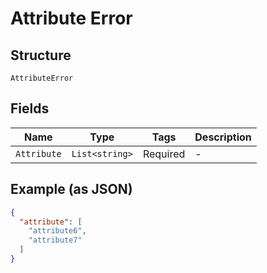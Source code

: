 
# Attribute Error

## Structure

`AttributeError`

## Fields

| Name | Type | Tags | Description |
|  --- | --- | --- | --- |
| `Attribute` | `List<string>` | Required | - |

## Example (as JSON)

```json
{
  "attribute": [
    "attribute6",
    "attribute7"
  ]
}
```

